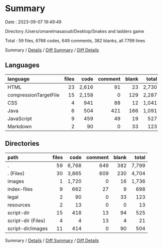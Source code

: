 # Summary

Date : 2023-09-07 19:49:49

Directory /Users/omarelmasaoudi/Desktop/Snakes and ladders game

Total : 59 files,  6768 codes, 649 comments, 382 blanks, all 7799 lines

Summary / [Details](details.md) / [Diff Summary](diff.md) / [Diff Details](diff-details.md)

## Languages
| language | files | code | comment | blank | total |
| :--- | ---: | ---: | ---: | ---: | ---: |
| HTML | 23 | 2,616 | 91 | 23 | 2,730 |
| compressionTargetFile | 15 | 2,158 | 0 | 129 | 2,287 |
| CSS | 4 | 941 | 88 | 12 | 1,041 |
| Java | 6 | 504 | 421 | 166 | 1,091 |
| JavaScript | 9 | 459 | 49 | 19 | 527 |
| Markdown | 2 | 90 | 0 | 33 | 123 |

## Directories
| path | files | code | comment | blank | total |
| :--- | ---: | ---: | ---: | ---: | ---: |
| . | 59 | 6,768 | 649 | 382 | 7,799 |
| . (Files) | 30 | 3,865 | 609 | 230 | 4,704 |
| images | 1 | 1,720 | 0 | 16 | 1,736 |
| index-files | 9 | 662 | 27 | 9 | 698 |
| legal | 2 | 90 | 0 | 33 | 123 |
| resources | 2 | 13 | 0 | 0 | 13 |
| script-dir | 15 | 418 | 13 | 94 | 525 |
| script-dir (Files) | 4 | 4 | 13 | 4 | 21 |
| script-dir/images | 11 | 414 | 0 | 90 | 504 |

Summary / [Details](details.md) / [Diff Summary](diff.md) / [Diff Details](diff-details.md)